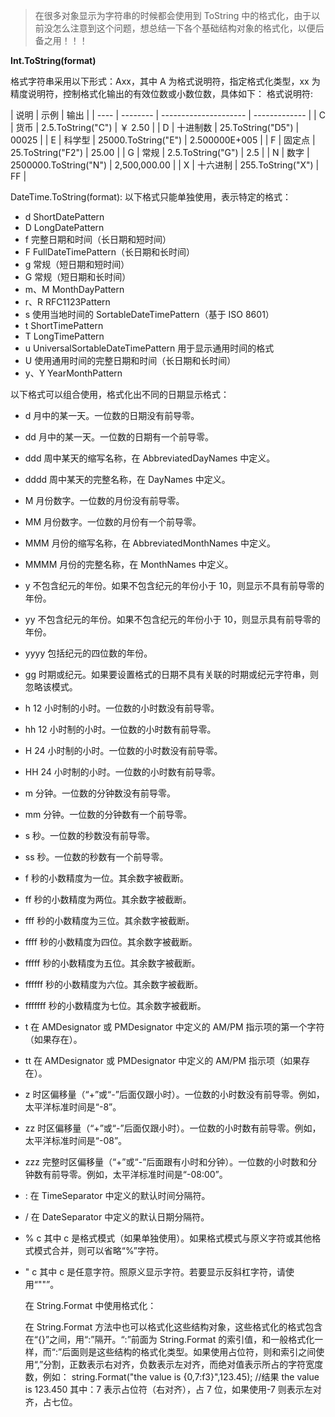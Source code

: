 > 在很多对象显示为字符串的时候都会使用到 ToString 中的格式化，由于以前没怎么注意到这个问题，想总结一下各个基础结构对象的格式化，以便后备之用！！！

**Int.ToString(format)**

格式字符串采用以下形式：Axx，其中 A 为格式说明符，指定格式化类型，xx 为精度说明符，控制格式化输出的有效位数或小数位数，具体如下：
格式说明符:

| 说明 | 示例     | 输出                  |
| ---- | -------- | --------------------- | ------------- |
| C    | 货币     | 2.5.ToString("C")     | ￥ 2.50       |
| D    | 十进制数 | 25.ToString("D5")     | 00025         |
| E    | 科学型   | 25000.ToString("E")   | 2.500000E+005 |
| F    | 固定点   | 25.ToString("F2")     | 25.00         |
| G    | 常规     | 2.5.ToString("G")     | 2.5           |
| N    | 数字     | 2500000.ToString("N") | 2,500,000.00  |
| X    | 十六进制 | 255.ToString("X")     | FF            |

DateTime.ToString(format):
以下格式只能单独使用，表示特定的格式：

- d ShortDatePattern
- D LongDatePattern
- f 完整日期和时间（长日期和短时间）
- F FullDateTimePattern（长日期和长时间）
- g 常规（短日期和短时间）
- G 常规（短日期和长时间）
- m、M MonthDayPattern
- r、R RFC1123Pattern
- s 使用当地时间的 SortableDateTimePattern（基于 ISO 8601）
- t ShortTimePattern
- T LongTimePattern
- u UniversalSortableDateTimePattern 用于显示通用时间的格式
- U 使用通用时间的完整日期和时间（长日期和长时间）
- y、Y YearMonthPattern

以下格式可以组合使用，格式化出不同的日期显示格式：

- d 月中的某一天。一位数的日期没有前导零。
- dd 月中的某一天。一位数的日期有一个前导零。
- ddd 周中某天的缩写名称，在 AbbreviatedDayNames 中定义。
- dddd 周中某天的完整名称，在 DayNames 中定义。
- M 月份数字。一位数的月份没有前导零。
- MM 月份数字。一位数的月份有一个前导零。
- MMM 月份的缩写名称，在 AbbreviatedMonthNames 中定义。
- MMMM 月份的完整名称，在 MonthNames 中定义。
- y 不包含纪元的年份。如果不包含纪元的年份小于 10，则显示不具有前导零的年份。
- yy 不包含纪元的年份。如果不包含纪元的年份小于 10，则显示具有前导零的年份。
- yyyy 包括纪元的四位数的年份。
- gg 时期或纪元。如果要设置格式的日期不具有关联的时期或纪元字符串，则忽略该模式。
- h 12 小时制的小时。一位数的小时数没有前导零。
- hh 12 小时制的小时。一位数的小时数有前导零。
- H 24 小时制的小时。一位数的小时数没有前导零。
- HH 24 小时制的小时。一位数的小时数有前导零。
- m 分钟。一位数的分钟数没有前导零。
- mm 分钟。一位数的分钟数有一个前导零。
- s 秒。一位数的秒数没有前导零。
- ss 秒。一位数的秒数有一个前导零。
- f 秒的小数精度为一位。其余数字被截断。
- ff 秒的小数精度为两位。其余数字被截断。
- fff 秒的小数精度为三位。其余数字被截断。
- ffff 秒的小数精度为四位。其余数字被截断。
- fffff 秒的小数精度为五位。其余数字被截断。
- ffffff 秒的小数精度为六位。其余数字被截断。
- fffffff 秒的小数精度为七位。其余数字被截断。
- t 在 AMDesignator 或 PMDesignator 中定义的 AM/PM 指示项的第一个字符（如果存在）。
- tt 在 AMDesignator 或 PMDesignator 中定义的 AM/PM 指示项（如果存在）。
- z 时区偏移量（“+”或“-”后面仅跟小时）。一位数的小时数没有前导零。例如，太平洋标准时间是“-8”。
- zz 时区偏移量（“+”或“-”后面仅跟小时）。一位数的小时数有前导零。例如，太平洋标准时间是“-08”。
- zzz 完整时区偏移量（“+”或“-”后面跟有小时和分钟）。一位数的小时数和分钟数有前导零。例如，太平洋标准时间是“-08:00”。
- : 在 TimeSeparator 中定义的默认时间分隔符。
- / 在 DateSeparator 中定义的默认日期分隔符。
- % c 其中 c 是格式模式（如果单独使用）。如果格式模式与原义字符或其他格式模式合并，则可以省略“%”字符。
- " c 其中 c 是任意字符。照原义显示字符。若要显示反斜杠字符，请使用“""”。

  在 String.Format 中使用格式化：

  在 String.Format 方法中也可以格式化这些结构对象，这些格式化的格式包含在“{}”之间，用“:”隔开。“:”前面为 String.Format 的索引值，和一般格式化一样，而“:”后面则是这些结构的格式化类型。如果使用占位符，则和索引之间使用“,”分割，正数表示右对齐，负数表示左对齐，而绝对值表示所占的字符宽度数，例如：
  string.Format("the value is {0,7:f3}",123.45);
  //结果 the value is 123.450
  其中：7 表示占位符（右对齐），占 7 位，如果使用-7 则表示左对齐，占七位。
